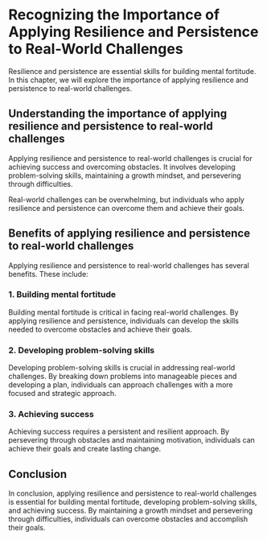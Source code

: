Recognizing the Importance of Applying Resilience and Persistence to Real-World Challenges
===================================================================================================================================================================

Resilience and persistence are essential skills for building mental fortitude. In this chapter, we will explore the importance of applying resilience and persistence to real-world challenges.

Understanding the importance of applying resilience and persistence to real-world challenges
--------------------------------------------------------------------------------------------

Applying resilience and persistence to real-world challenges is crucial for achieving success and overcoming obstacles. It involves developing problem-solving skills, maintaining a growth mindset, and persevering through difficulties.

Real-world challenges can be overwhelming, but individuals who apply resilience and persistence can overcome them and achieve their goals.

Benefits of applying resilience and persistence to real-world challenges
------------------------------------------------------------------------

Applying resilience and persistence to real-world challenges has several benefits. These include:

### 1. Building mental fortitude

Building mental fortitude is critical in facing real-world challenges. By applying resilience and persistence, individuals can develop the skills needed to overcome obstacles and achieve their goals.

### 2. Developing problem-solving skills

Developing problem-solving skills is crucial in addressing real-world challenges. By breaking down problems into manageable pieces and developing a plan, individuals can approach challenges with a more focused and strategic approach.

### 3. Achieving success

Achieving success requires a persistent and resilient approach. By persevering through obstacles and maintaining motivation, individuals can achieve their goals and create lasting change.

Conclusion
----------

In conclusion, applying resilience and persistence to real-world challenges is essential for building mental fortitude, developing problem-solving skills, and achieving success. By maintaining a growth mindset and persevering through difficulties, individuals can overcome obstacles and accomplish their goals.
